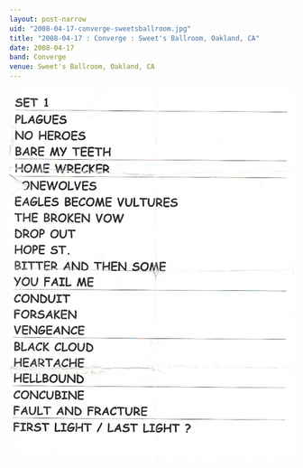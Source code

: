 ```yaml
---
layout: post-narrow
uid: "2008-04-17-converge-sweetsballroom.jpg"
title: "2008-04-17 : Converge : Sweet's Ballroom, Oakland, CA"
date: 2008-04-17
band: Converge
venue: Sweet's Ballroom, Oakland, CA
---
```


<div class="showcase">
  <img src="/img/2008/04/20080417-Converge-SweetsBallroom.jpg" alt="2008-04-17-converge-sweetsballroom.jpg">
</div>
